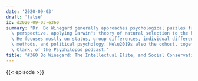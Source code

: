 ```yaml
---
date: '2020-09-03'
draft: 'false'
id: d2020-09-03-e360
summary: "Dr. Bo Winegard generally approaches psychological puzzles from an evolutionary\
  \ perspective, applying Darwin's theory of natural selection to the human mind.\
  \ He focuses mostly on status, group differences, individual differences, bias,\
  \ methods, and political psychology. He\u2019s also the cohost, together with Cory\
  \ Clark, of the Psyphilopod podcast."
title: '#360 Bo Winegard: The Intellectual Elite, and Social Conservatism'
---
```

{{< episode >}}
